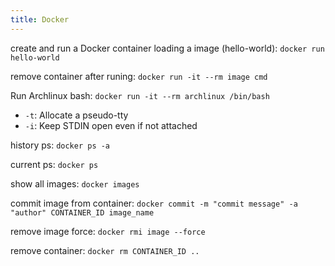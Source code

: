 ```yaml
---
title: Docker
---
```


create and run a Docker container loading a image (hello-world): `docker run hello-world`

remove container after runing: `docker run -it --rm image cmd`

Run Archlinux bash: `docker run -it --rm archlinux /bin/bash`

- `-t`: Allocate a pseudo-tty
- `-i`: Keep STDIN open even if not attached

history ps: `docker ps -a`

current ps: `docker ps`

show all images: `docker images`

commit image from container: `docker commit -m "commit message" -a "author" CONTAINER_ID image_name`

remove image force: `docker rmi image --force`

remove container: `docker rm CONTAINER_ID ..`
